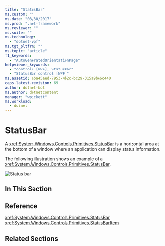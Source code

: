 ```yaml
---
title: "StatusBar"
ms.custom: ""
ms.date: "03/30/2017"
ms.prod: ".net-framework"
ms.reviewer: ""
ms.suite: ""
ms.technology: 
  - "dotnet-wpf"
ms.tgt_pltfrm: ""
ms.topic: "article"
f1_keywords: 
  - "AutoGeneratedOrientationPage"
helpviewer_keywords: 
  - "controls [WPF], StatusBar"
  - "StatusBar control [WPF]"
ms.assetid: aba45aed-7953-4b2c-bc29-315a9be6c440
caps.latest.revision: 69
author: dotnet-bot
ms.author: dotnetcontent
manager: "wpickett"
ms.workload: 
  - dotnet
---
```

# StatusBar
A <xref:System.Windows.Controls.Primitives.StatusBar> is a horizontal area at the bottom of a window where an application can display status information.  
  
 The following illustration shows an example of a <xref:System.Windows.Controls.Primitives.StatusBar>.  
  
 ![Status bar](../../../../docs/framework/wpf/controls/media/ss-ctl-statusbar.GIF "SS_CTL_statusbar")  
  
## In This Section  
  
## Reference  
 <xref:System.Windows.Controls.Primitives.StatusBar>  
  <xref:System.Windows.Controls.Primitives.StatusBarItem>  
  
## Related Sections
